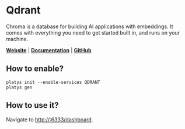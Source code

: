 # Qdrant

Chroma is a database for building AI applications with embeddings. It comes with everything you need to get started built in, and runs on your machine.

**[Website](https://qdrant.tech/)** | **[Documentation](https://qdrant.tech/documentation)** | **[GitHub](https://github.com/qdrant/qdrant)**

## How to enable?

```
platys init --enable-services QDRANT
platys gen
```

## How to use it?

Navigate to <http://:6333/dashboard>.

